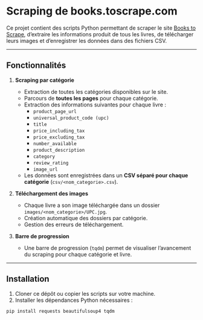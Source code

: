 # Scraping de books.toscrape.com

Ce projet contient des scripts Python permettant de scraper le site [Books to Scrape](https://books.toscrape.com/), d’extraire les informations produit de tous les livres, de télécharger leurs images et d’enregistrer les données dans des fichiers CSV.  

---

## Fonctionnalités

1. **Scraping par catégorie**
   - Extraction de toutes les catégories disponibles sur le site.
   - Parcours de **toutes les pages** pour chaque catégorie.
   - Extraction des informations suivantes pour chaque livre :
     - `product_page_url`
     - `universal_product_code (upc)`
     - `title`
     - `price_including_tax`
     - `price_excluding_tax`
     - `number_available`
     - `product_description`
     - `category`
     - `review_rating`
     - `image_url`
   - Les données sont enregistrées dans un **CSV séparé pour chaque catégorie** (`csv/<nom_categorie>.csv`).

2. **Téléchargement des images**
   - Chaque livre a son image téléchargée dans un dossier `images/<nom_categorie>/UPC.jpg`.
   - Création automatique des dossiers par catégorie.
   - Gestion des erreurs de téléchargement.

3. **Barre de progression**
   - Une barre de progression (`tqdm`) permet de visualiser l’avancement du scraping pour chaque catégorie et livre.

---

## Installation

1. Cloner ce dépôt ou copier les scripts sur votre machine.
2. Installer les dépendances Python nécessaires :

```bash
pip install requests beautifulsoup4 tqdm
